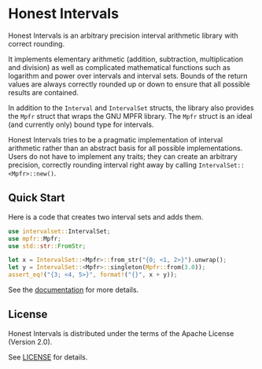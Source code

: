 # Honest Intervals

Honest Intervals is an arbitrary precision interval arithmetic library with correct rounding.

It implements elementary arithmetic (addition, subtraction, multiplication and division) as well
as complicated mathematical functions such as logarithm and power over intervals and interval
sets. Bounds of the return values are always correctly rounded up or down to ensure that all
possible results are contained.

In addition to the `Interval` and `IntervalSet` structs, the library also provides the `Mpfr`
struct that wraps the GNU MPFR library. The `Mpfr` struct is an ideal (and currently only)
bound type for intervals.

Honest Intervals tries to be a pragmatic implementation of interval arithmetic rather than an
abstract basis for all possible implementations. Users do not have to implement any traits; they
can create an arbitrary precision, correctly rounding interval right away by calling
`IntervalSet::<Mpfr>::new()`.

## Quick Start

Here is a code that creates two interval sets and adds them.

```rust
use intervalset::IntervalSet;
use mpfr::Mpfr;
use std::str::FromStr;

let x = IntervalSet::<Mpfr>::from_str("{0; <1, 2>}").unwrap();
let y = IntervalSet::<Mpfr>::singleton(Mpfr::from(3.0));
assert_eq!("{3; <4, 5>}", format!("{}", x + y));
```

See the [documentation](https://docs.rs/honestintervals/) for more details.

## License

Honest Intervals is distributed under the terms of the Apache License (Version 2.0).

See [LICENSE](LICENSE) for details.
